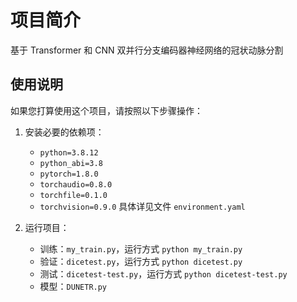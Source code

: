 # 项目简介
基于 Transformer 和 CNN 双并行分支编码器神经网络的冠状动脉分割

## 使用说明
如果您打算使用这个项目，请按照以下步骤操作：

1. 安装必要的依赖项：
   - `python=3.8.12`
   - `python_abi=3.8`
   - `pytorch=1.8.0`
   - `torchaudio=0.8.0`
   - `torchfile=0.1.0`
   - `torchvision=0.9.0`
具体详见文件 `environment.yaml`

2. 运行项目：
   - 训练：`my_train.py`，运行方式 `python my_train.py`
   - 验证：`dicetest.py`，运行方式 `python dicetest.py`
   - 测试：`dicetest-test.py`，运行方式 `python dicetest-test.py`
   - 模型：`DUNETR.py`
